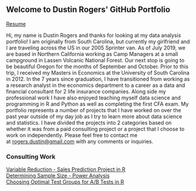 ## Welcome to Dustin Rogers' GitHub Portfolio                     
[Resume](https://dustinrogers.github.io/Resume)            
    
Hi, my name is Dustin Rogers and thanks for looking at my  data analysis portfolio! I am originally from South Carolina, but currently my girlfriend and I are traveling across the US in our 2005 Sprinter van. As of July 2019, we are based in Northern California working as Camp Managers at a small campground in Lassen Volcanic National Forest. Our next stop is going to be beautiful Oregon for the months of September and October. Prior to this trip, I received my Masters in Economics at the University of South Carolina in 2012. In the 7 years since graduation, I have transitioned from working as a research analyst in the economics department to a career as a data and financial consultant for 2 life insurance companies. Along side my professional work I have also enjoyed teaching myself data science and programming in R and Python as well as completing the first CFA exam. My portfolio represents a number of projects that I have worked on over the past year outside of my day job as I try to learn more about data science and statistics. I have divided the projects into 2 categories based on whether it was from a paid consulting project or a project that I choose to work on independently. Please feel free to contact me at <rogers.dustin@gmail.com> with any comments or inquiries.     
      

### Consulting Work         
[Variable Reduction - Sales Prediction Project in R](https://dustinrogers.github.io/Predicting-Sales-From-Weather)       
[Determining Sample Size - Power Analysis](https://dustinrogers.github.io/Choosing-Sample-Size)                     
[Choosing Optimal Test Groups for A/B Tests in R](https://dustinrogers.github.io/Choosing-Test-Stores)                                 
                
